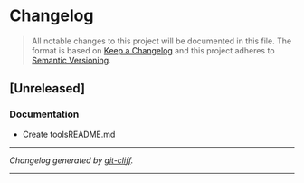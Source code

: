 # Changelog

> All notable changes to this project will be documented in this file. The format is based on
[Keep a Changelog](http://keepachangelog.com/) and this project adheres to
[Semantic Versioning](http://semver.org/).

## [Unreleased]

### Documentation

- Create toolsREADME.md

***
*Changelog generated by [git-cliff](https://github.com/orhun/git-cliff).*
***
